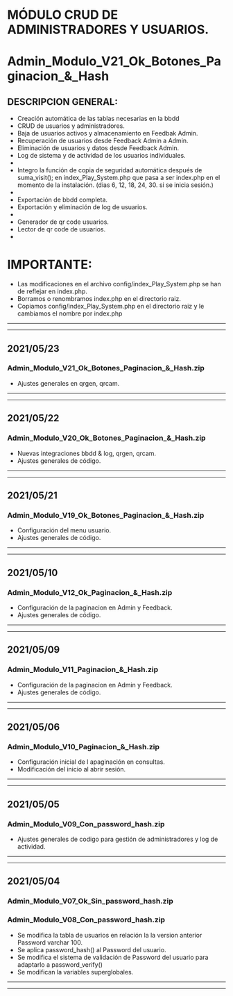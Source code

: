 
# MÓDULO CRUD DE ADMINISTRADORES Y USUARIOS.
# Admin_Modulo_V21_Ok_Botones_Paginacion_&_Hash

## DESCRIPCION GENERAL:
- Creación automática de las tablas necesarias en la bbdd
- CRUD de usuarios y administradores.
- Baja de usuarios activos y almacenamiento en Feedbak Admin.
- Recuperación de usuarios desde Feedback Admin a Admin.
- Eliminación de usuarios y datos desde Feedback Admin.
- Log de sistema y de actividad de los usuarios individuales.
- 
- Integro la función de copia de seguridad automática después de suma_visit(); en index_Play_System.php que pasa a ser index.php en el momento de la instalación. (dias 6, 12, 18, 24, 30. si se inicia sesión.)
- 
- Exportación de bbdd completa.
- Exportación y eliminación de log de usuarios.
- 
- Generador de qr code usuarios.
- Lector de qr code de usuarios.
- 
# IMPORTANTE:
- Las modificaciones en el archivo config/index_Play_System.php se han de reflejar en index.php.
- Borramos o renombramos index.php en el directorio raiz.
- Copiamos config/index_Play_System.php en el directorio raiz y le cambiamos el nombre por index.php
---
---
## 2021/05/23
### Admin_Modulo_V21_Ok_Botones_Paginacion_&_Hash.zip
- Ajustes generales en qrgen, qrcam.
---
---
## 2021/05/22
### Admin_Modulo_V20_Ok_Botones_Paginacion_&_Hash.zip
- Nuevas integraciones bbdd & log, qrgen, qrcam.
- Ajustes generales de código.
---
---
## 2021/05/21
### Admin_Modulo_V19_Ok_Botones_Paginacion_&_Hash.zip
- Configuración del menu usuario.
- Ajustes generales de código.
---
---
## 2021/05/10
### Admin_Modulo_V12_Ok_Paginacion_&_Hash.zip
- Configuración de la paginacion en Admin y Feedback.
- Ajustes generales de código.
---
---
## 2021/05/09
### Admin_Modulo_V11_Paginacion_&_Hash.zip
- Configuración de la paginacion en Admin y Feedback.
- Ajustes generales de código.
---
---
## 2021/05/06
### Admin_Modulo_V10_Paginacion_&_Hash.zip
- Configuración inicial de l apaginación en consultas.
- Modificación del inicio al abrir sesión.
---
---
## 2021/05/05
### Admin_Modulo_V09_Con_password_hash.zip
- Ajustes generales de codigo para gestión de administradores y log de actividad.
---
---
## 2021/05/04
### Admin_Modulo_V07_Ok_Sin_password_hash.zip
### Admin_Modulo_V08_Con_password_hash.zip
- Se modifica la tabla de usuarios en relación la la version anterior Password varchar 100.
- Se aplica password_hash() al Password del usuario.
- Se modifica el sistema de validación de Password del usuario para adaptarlo a password_verify()
- Se modifican la variables superglobales.
---
---

